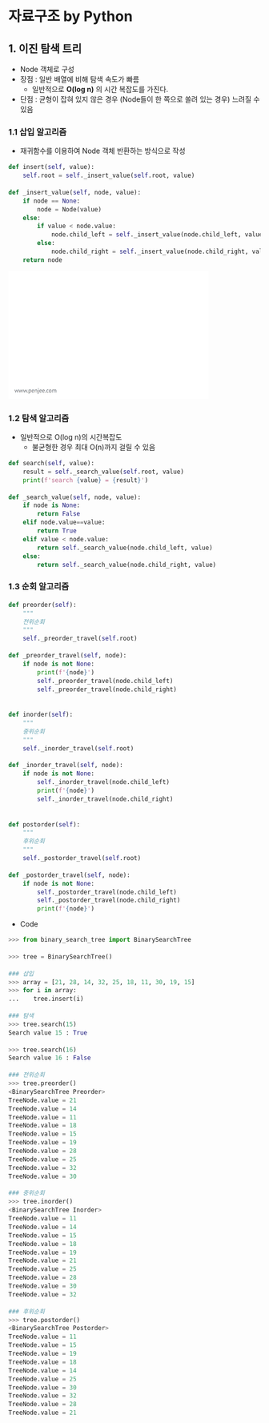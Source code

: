 # 자료구조 by Python

## 1. 이진 탐색 트리
- Node 객체로 구성
- 장점 : 일반 배열에 비해 탐색 속도가 빠름 
    - 일반적으로 **O(log n)** 의 시간 복잡도를 가진다.
- 단점 : 균형이 잡혀 있지 않은 경우 (Node들이 한 쪽으로 쏠려 있는 경우) 느려질 수 있음

### 1.1 삽입 알고리즘
- 재귀함수를 이용하여 Node 객체 반환하는 방식으로 작성
~~~python
def insert(self, value):
    self.root = self._insert_value(self.root, value)

def _insert_value(self, node, value):
    if node == None:
        node = Node(value)
    else:
        if value < node.value:
            node.child_left = self._insert_value(node.child_left, value)
        else:
            node.child_right = self._insert_value(node.child_right, value)
    return node
~~~

<img src="https://github.com/miintto/DATA_STRUCTURE/blob/master/img/binary_search_tree_insertion_animation.gif">

### 1.2 탐색 알고리즘
- 일반적으로 O(log n)의 시간복잡도
  - 불균형한 경우 최대 O(n)까지 걸릴 수 있음
~~~python
def search(self, value):
    result = self._search_value(self.root, value)
    print(f'search {value} = {result}')

def _search_value(self, node, value):
    if node is None:
        return False
    elif node.value==value:
        return True
    elif value < node.value:
        return self._search_value(node.child_left, value)
    else:
        return self._search_value(node.child_right, value)
~~~

### 1.3 순회 알고리즘
~~~python
def preorder(self):
    """
    전위순회
    """
    self._preorder_travel(self.root)

def _preorder_travel(self, node):
    if node is not None:
        print(f'{node}')
        self._preorder_travel(node.child_left)
        self._preorder_travel(node.child_right)


def inorder(self):
    """
    중위순회
    """
    self._inorder_travel(self.root)

def _inorder_travel(self, node):
    if node is not None:
        self._inorder_travel(node.child_left)
        print(f'{node}')
        self._inorder_travel(node.child_right)


def postorder(self):
    """
    후위순회
    """
    self._postorder_travel(self.root)

def _postorder_travel(self, node):
    if node is not None:
        self._postorder_travel(node.child_left)
        self._postorder_travel(node.child_right)
        print(f'{node}')
~~~

- Code
~~~python
>>> from binary_search_tree import BinarySearchTree

>>> tree = BinarySearchTree()

### 삽입
>>> array = [21, 28, 14, 32, 25, 18, 11, 30, 19, 15]
>>> for i in array:
...    tree.insert(i)

### 탐색
>>> tree.search(15)
Search value 15 : True

>>> tree.search(16)
Search value 16 : False

### 전위순회
>>> tree.preorder()
<BinarySearchTree Preorder>
TreeNode.value = 21
TreeNode.value = 14
TreeNode.value = 11
TreeNode.value = 18
TreeNode.value = 15
TreeNode.value = 19
TreeNode.value = 28
TreeNode.value = 25
TreeNode.value = 32
TreeNode.value = 30

### 중위순회
>>> tree.inorder()
<BinarySearchTree Inorder>
TreeNode.value = 11
TreeNode.value = 14
TreeNode.value = 15
TreeNode.value = 18
TreeNode.value = 19
TreeNode.value = 21
TreeNode.value = 25
TreeNode.value = 28
TreeNode.value = 30
TreeNode.value = 32

### 후위순회
>>> tree.postorder()
<BinarySearchTree Postorder>
TreeNode.value = 11
TreeNode.value = 15
TreeNode.value = 19
TreeNode.value = 18
TreeNode.value = 14
TreeNode.value = 25
TreeNode.value = 30
TreeNode.value = 32
TreeNode.value = 28
TreeNode.value = 21
~~~
